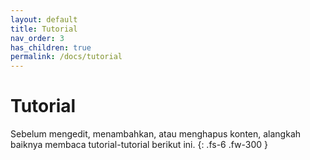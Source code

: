```yaml
---
layout: default
title: Tutorial
nav_order: 3
has_children: true
permalink: /docs/tutorial
---
```


# Tutorial

Sebelum mengedit, menambahkan, atau menghapus konten, alangkah baiknya membaca tutorial-tutorial berikut ini.
{: .fs-6 .fw-300 }
